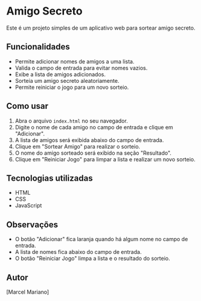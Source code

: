 # Amigo Secreto

Este é um projeto simples de um aplicativo web para sortear amigo secreto.

## Funcionalidades

* Permite adicionar nomes de amigos a uma lista.
* Valida o campo de entrada para evitar nomes vazios.
* Exibe a lista de amigos adicionados.
* Sorteia um amigo secreto aleatoriamente.
* Permite reiniciar o jogo para um novo sorteio.

## Como usar

1. Abra o arquivo `index.html` no seu navegador.
2. Digite o nome de cada amigo no campo de entrada e clique em "Adicionar".
3. A lista de amigos será exibida abaixo do campo de entrada.
4. Clique em "Sortear Amigo" para realizar o sorteio.
5. O nome do amigo sorteado será exibido na seção "Resultado".
6. Clique em "Reiniciar Jogo" para limpar a lista e realizar um novo sorteio.

## Tecnologias utilizadas

* HTML
* CSS
* JavaScript

## Observações

* O botão "Adicionar" fica laranja quando há algum nome no campo de entrada.
* A lista de nomes fica abaixo do campo de entrada.
* O botão "Reiniciar Jogo" limpa a lista e o resultado do sorteio.

## Autor

[Marcel Mariano]
